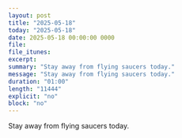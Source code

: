 ```yaml
---
layout: post
title: "2025-05-18"
today: "2025-05-18"
date: 2025-05-18 00:00:00 0000
file:
file_itunes:
excerpt:
summary: "Stay away from flying saucers today."
message: "Stay away from flying saucers today."
duration: "01:00"
length: "11444"
explicit: "no"
block: "no"
---
```

Stay away from flying saucers today.

